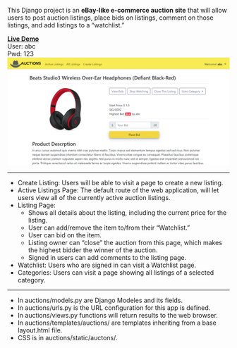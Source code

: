 This Django project is an <strong>eBay-like e-commerce auction site</strong> that will allow users to post auction listings, place bids on listings, comment on those listings, and add listings to a “watchlist.”<br>

<a href="https://mini-auctions.herokuapp.com/" target="_blank"><strong>Live Demo</strong></a><br>
User: abc<br>
Pwd: 123<br>
<a href="/"><img src="staticfiles/screenshot.png" width="900"></a>
<hr>

* Create Listing: Users will be able to visit a page to create a new listing. 
* Active Listings Page: The default route of the web application, will let users view all of the currently active auction listings.
* Listing Page: 
  - Shows all details about the listing, including the current price for the listing. 
  - User can add/remove the item to/from their “Watchlist.” 
  - User can bid on the item.
  - Listing owner can “close” the auction from this page, which makes the highest bidder the winner of the auction.
  - Signed in users can add comments to the listing page. 
* Watchlist: Users who are signed in can visit a Watchlist page.
* Categories: Users can visit a page showing all listings of a selected category. 

<hr>

 - In auctions/models.py are Django Modeles and its fields.
 - In auctions/urls.py is the URL configuration for this app is defined.
 - In auctions/views.py functions will return results to the web browser.
 - In auctions/templates/auctions/ are templates inheriting from a base layout.html file.
 - CSS is in auctions/static/auctons/.
